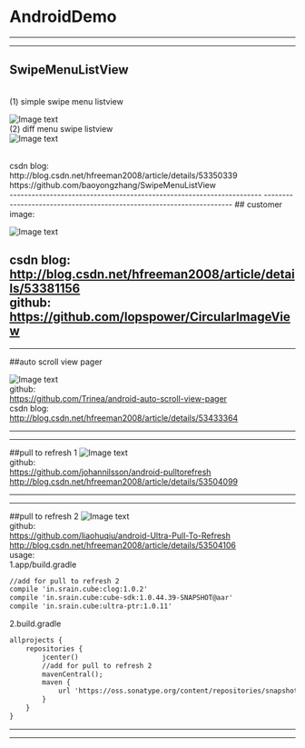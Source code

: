 # AndroidDemo
---------------------------------------------------------------------
---------------------------------------------------------------------
## SwipeMenuListView
</br>
(1) simple swipe menu listview

![Image text](simple_swipe_menu_lisview.gif)
</br>
(2) diff menu swipe listview
</br>
![Image text](diff_menu_swip_listview.gif)

</br>
csdn blog:
</br>
http://blog.csdn.net/hfreeman2008/article/details/53350339
</br>
https://github.com/baoyongzhang/SwipeMenuListView

</br>
---------------------------------------------------------------------
---------------------------------------------------------------------
## customer image:

![Image text](customer_image_view.png)

csdn blog:
</br>
http://blog.csdn.net/hfreeman2008/article/details/53381156
</br>
github:
</br>
https://github.com/lopspower/CircularImageView
</br>
---------------------------------------------------------------------
---------------------------------------------------------------------
##auto scroll view pager

![Image text](auto_scroll_view_pager.gif)
</br>
github:
</br>
https://github.com/Trinea/android-auto-scroll-view-pager
</br>
csdn blog:
</br>
http://blog.csdn.net/hfreeman2008/article/details/53433364
</br>

---------------------------------------------------------------------
---------------------------------------------------------------------
##pull to refresh 1
![Image text](pull_style_01.png)
</br>
github:
</br>
https://github.com/johannilsson/android-pulltorefresh
</br>
http://blog.csdn.net/hfreeman2008/article/details/53504099
</br>

---------------------------------------------------------------------
---------------------------------------------------------------------
##pull to refresh 2
![Image text](pull_style_02.gif)
</br>
github:
</br>
https://github.com/liaohuqiu/android-Ultra-Pull-To-Refresh
</br>
http://blog.csdn.net/hfreeman2008/article/details/53504106
</br>
usage:
</br>
1.app/build.gradle
```xml
//add for pull to refresh 2
compile 'in.srain.cube:clog:1.0.2'
compile 'in.srain.cube:cube-sdk:1.0.44.39-SNAPSHOT@aar'
compile 'in.srain.cube:ultra-ptr:1.0.11'
```

2.build.gradle
```xml
allprojects {
    repositories {
        jcenter()
        //add for pull to refresh 2
        mavenCentral();
        maven {
            url 'https://oss.sonatype.org/content/repositories/snapshots'
        }
    }
}
```
---------------------------------------------------------------------
---------------------------------------------------------------------